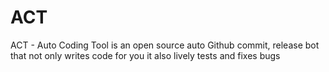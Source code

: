 # ACT
ACT - Auto Coding Tool is an open source auto Github commit, release bot that not only writes code for you it also lively tests and fixes bugs
